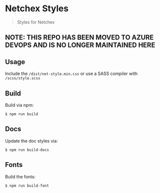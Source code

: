 # Netchex Styles
> Styles for Netchex

## NOTE: THIS REPO HAS BEEN MOVED TO AZURE DEVOPS AND IS NO LONGER MAINTAINED HERE

## Usage

Include the `/dist/net-style.min.css` or use a SASS compiler with `/scss/style.scss`


## Build

Build via npm:

```
$ npm run build
```


## Docs

Update the doc styles via:

```
$ npm run build-docs
```

## Fonts

Build the fonts:

```
$ npm run build-font
```
